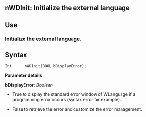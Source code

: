 
## nWDInit: Initialize the external language
			



<a name="NOTE1"></a>
<a name="NOTE1_1"></a>


## Use
<a name="use_ELTTEXTE000072"></a>


### Initialize the external language.
<a name="initialize_the_external_language_ELTPARAGRAPHE000011"></a>

<a name="NOTE2"></a>
<a name="NOTE2_1"></a>


## Syntax
<a name="syntax_ELTTEXTE000096"></a>

```wl
Int      nWDInit(BOOL bDisplayError);
```


**Parameter details**

**bDisplayError**: *Boolean*

- True to display the standard error window of WLanguage if a programming error occurs (syntax error for example).

- False to retrieve the error and customize the error management.





